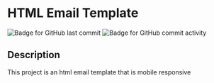 # HTML Email Template

![Badge for GitHub last commit](https://img.shields.io/github/last-commit/Harrison-Reich/html-email-template?style=flat&logo=appveyor) ![Badge for GitHub commit activity](https://img.shields.io/github/commit-activity/w/Harrison-Reich/html-email-template?color=purple)

  ## Description
  This project is an html email template that is mobile responsive
